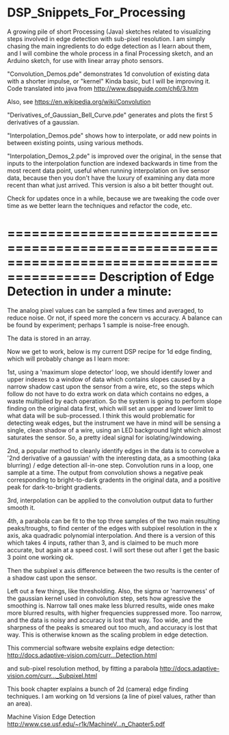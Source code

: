 # DSP_Snippets_For_Processing
A growing pile of short Processing (Java) sketches related to visualizing steps involved in edge detection with sub-pixel resolution. I am simply chasing the main ingredients to do edge detection as I learn about them, and I will combine the whole process in a final Processing sketch, and an Arduino sketch, for use with linear array photo sensors. 

"Convolution_Demos.pde" demonstrates 1d convolution of existing data with a shorter impulse, or "kernel"
Kinda basic, but I will be improving it. 
Code translated into java from http://www.dspguide.com/ch6/3.htm

Also, see https://en.wikipedia.org/wiki/Convolution

"Derivatives_of_Gaussian_Bell_Curve.pde" generates and plots the first 5 derivatives of a gaussian.

"Interpolation_Demos.pde" shows how to interpolate, or add new points in between existing points, using various methods.

"Interpolation_Demos_2.pde" is improved over the original, in the sense that inputs to the interpolation function are indexed
backwards in time from the most recent data point, useful when running interpolation on live sensor data, because then
you don't have the luxury of examining any data more recent than what just arrived.
This version is also a bit better thought out.

Check for updates once in a while, because we are tweaking the code over time as we better learn the techniques and refactor the code, etc.

=========================================================================================
Description of Edge Detection in under a minute:
=========================================================================================

The analog pixel values can be sampled a few times and averaged, to reduce noise. Or not, if speed more the concern vs accuracy. A balance can be found by experiment; perhaps 1 sample is noise-free enough.

The data is stored in an array.

Now we get to work, below is my current DSP recipe for 1d edge finding, which will probably change as I learn more:  

1st, using a 'maximum slope detector' loop, we should identify lower and upper indexes to a window of data which contains slopes caused by a narrow shadow cast upon the sensor from a wire, etc, so the steps which follow do not have to do extra work on data which contains no edges, a waste multiplied by each operation. 
So the system is going to perform slope finding on the original data first, which will set an upper and lower limit to what data will be sub-processed. I think this would problematic for detecting weak edges, but the instrument we have in mind will be sensing a single, clean shadow of a wire, using an LED background light which almost saturates the sensor. So, a pretty ideal signal for isolating/windowing.

2nd, a popular method to cleanly identify edges in the data is to convolve a '2nd derivative of a gaussian' with the interesting data, as a smoothing (aka blurring) / edge detection all-in-one step. 
Convolution runs in a loop, one sample at a time. 
The output from convolution shows a negative peak corresponding to bright-to-dark gradents in the original data, and a  positive peak for dark-to-bright gradients.

3rd, interpolation can be applied to the convolution output data to further smooth it. 

4th, a parabola can be fit to the top three samples of the two main resulting peaks/troughs, to find center of the edges with subpixel resolution in the x axis, aka quadradic polynomial interpolation. And there is a version of this which takes 4 inputs, rather than 3, and is claimed to be much more accurate, but again at a speed cost. I will sort these out after I get the basic 3 point one working ok.

Then the subpixel x axis difference between the two results is the center of a shadow cast upon the sensor.

Left out a few things, like thresholding. Also, the sigma or 'narrowness' of the gaussian kernel used in convolution step, sets how agressive the smoothing is. Narrow tall ones make less blurred results, wide ones make more blurred results, with higher frequencies suppressed more. Too narrow, and the data is noisy and accuracy is lost that way. Too wide, and the sharpness of the peaks is smeared out too much, and accuracy is lost that way. This is otherwise known as the scaling problem in edge detection.

This commercial software website explains edge detection:
http://docs.adaptive-vision.com/curr...Detection.html

and sub-pixel resolution method, by fitting a parabola
http://docs.adaptive-vision.com/curr..._Subpixel.html

This book chapter explains a bunch of 2d (camera) edge finding techniques.
I am working on 1d versions (a line of pixel values, rather than an area).

Machine Vision Edge Detection
http://www.cse.usf.edu/~r1k/MachineV...n_Chapter5.pdf

